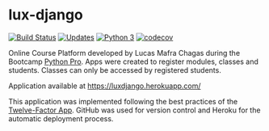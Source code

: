 # lux-django

[![Build Status](https://travis-ci.org/luxmafra/lux-django.svg?branch=main)](https://travis-ci.org/luxmafra/lux-django)
[![Updates](https://pyup.io/repos/github/luxmafra/lux-django/shield.svg)](https://pyup.io/repos/github/luxmafra/lux-django/)
[![Python 3](https://pyup.io/repos/github/luxmafra/lux-django/python-3-shield.svg)](https://pyup.io/repos/github/luxmafra/lux-django/)
[![codecov](https://codecov.io/gh/luxmafra/lux-django/branch/main/graph/badge.svg?token=5YD8CLVKWR)](https://codecov.io/gh/luxmafra/lux-django)


Online Course Platform developed by Lucas Mafra Chagas during the Bootcamp [Python Pro](https://github.com/pythonprobr). Apps were created to register modules, classes and students. Classes can only be accessed by registered students.

Application available at https://luxdjango.herokuapp.com/

This application was implemented following the best practices of the [Twelve-Factor App](https://12factor.net). GitHub was used for version control and Heroku for the automatic deployment process.


